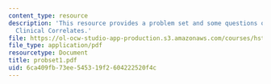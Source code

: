 ```yaml
---
content_type: resource
description: 'This resource provides a problem set and some questions on the topic:
  Clinical Correlates.'
file: https://ol-ocw-studio-app-production.s3.amazonaws.com/courses/hst-176-cellular-and-molecular-immunology-fall-2005/6ca409fb73ee545319f2604222520f4c_probset1.pdf
file_type: application/pdf
resourcetype: Document
title: probset1.pdf
uid: 6ca409fb-73ee-5453-19f2-604222520f4c
---
```

